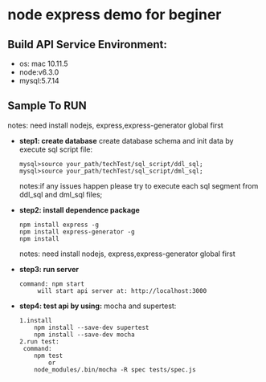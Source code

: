 
# node express demo for beginer 

## Build API Service Environment:

* os: mac 10.11.5
* node:v6.3.0
* mysql:5.7.14

## Sample To RUN
notes: need install nodejs, express,express-generator global first

* **step1: create database**
    create database schema and init data by execute sql script file:

    ```console
    mysql>source your_path/techTest/sql_script/ddl_sql;
    mysql>source your_path/techTest/sql_script/dml_sql;
    ```
    notes:if any issues happen please try to execute each sql segment from ddl_sql and dml_sql files;

* **step2: install dependence package**
    ```console
    npm install express -g
    npm install express-generator -g
    npm install
    ```

    notes: need install nodejs, express,express-generator global first


*  **step3: run server**
   ```consolw
   command: npm start
        will start api server at: http://localhost:3000
   ```

*  **step4: test api by using:**
      mocha and supertest:
    ```console
    1.install
        npm install --save-dev supertest
        npm install --save-dev mocha
    2.run test:
     command:
        npm test
            or
        node_modules/.bin/mocha -R spec tests/spec.js
    ```

